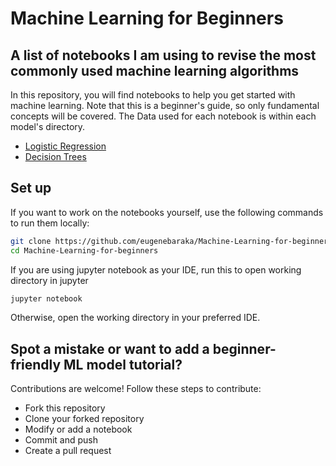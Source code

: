 # Machine Learning for Beginners

## A list of notebooks I am using to revise the most commonly used machine learning algorithms 

In this repository, you will find notebooks to help you get started with machine learning. Note that this is a beginner's guide, so only fundamental concepts will be covered. The Data used for each notebook is within each model's directory.

- [Logistic Regression](/Logistic%20Regression/)
- [Decision Trees](/Decision%20Trees/)

## Set up

If you want to work on the notebooks yourself, use the following commands to run them locally:
  
```bash
git clone https://github.com/eugenebaraka/Machine-Learning-for-beginners.git
cd Machine-Learning-for-beginners
```
If you are using jupyter notebook as your IDE, run this to open working directory in jupyter

```bash
jupyter notebook
```

Otherwise, open the working directory in your preferred IDE. 

## Spot a mistake or want to add a beginner-friendly ML model tutorial?

Contributions are welcome! Follow these steps to contribute:

- Fork this repository
- Clone your forked repository
- Modify or add a notebook
- Commit and push
- Create a pull request


